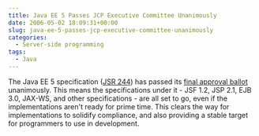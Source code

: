 ```yaml
---
title: Java EE 5 Passes JCP Executive Committee Unanimously
date: 2006-05-02 18:09:31+00:00
slug: java-ee-5-passes-jcp-executive-committee-unanimously
categories:
  - Server-side programming
tags:
  - Java
---
```


The Java EE 5 specification ([JSR 244](http://jcp.org/en/jsr/detail?id=244)) has passed its [final approval ballot](http://jcp.org//en/jsr/results?id=3770) unanimously. This means the specifications under it - JSF 1.2, JSP 2.1, EJB 3.0, JAX-WS, and other specifications - are all set to go, even if the implementations aren't ready for prime time. This clears the way for implementations to solidify compliance, and also providing a stable target for programmers to use in development.

